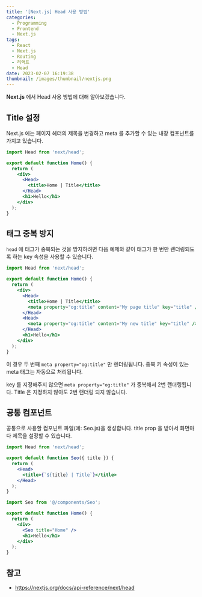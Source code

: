 ```yaml
---
title: '[Next.js] Head 사용 방법'
categories:
  - Programming
  - Frontend
  - Next.js
tags:
  - React
  - Next.js
  - Routing
  - 리액트
  - Head
date: 2023-02-07 16:19:38
thumbnail: /images/thumbnail/nextjs.png
---
```


**Next.js** 에서 Head 사용 방법에 대해 알아보겠습니다.

## Title 설정

Next.js 에는 페이지 헤더의 제목을 변경하고 meta 를 추가할 수 있는 내장 컴포넌트를 가지고 있습니다.

```jsx
import Head from 'next/head';

export default function Home() {
  return (
    <div>
      <Head>
        <title>Home | Title</title>
      </Head>
      <h1>Hello</h1>
    </div>
  );
}
```

## 태그 중복 방지

`head` 에 태그가 중복되는 것을 방지하려면 다음 예제와 같이 태그가 한 번만 렌더링되도록 하는 key 속성을 사용할 수 있습니다.

```jsx
import Head from 'next/head';

export default function Home() {
  return (
    <div>
      <Head>
        <title>Home | Title</title>
        <meta property="og:title" content="My page title" key="title" />
      </Head>
      <Head>
        <meta property="og:title" content="My new title" key="title" />
      </Head>
      <h1>Hello</h1>
    </div>
  );
}
```

이 경우 두 번째 `meta property="og:title"` 만 렌더링됩니다. 중복 키 속성이 있는 meta 태그는 자동으로 처리됩니다.

key 를 지정해주지 않으면 `meta property="og:title"` 가 중복해서 2번 랜더링됩니다. Title 은 지정하지 않아도 2번 랜더링 되지 않습니다.

## 공통 컴포넌트

공통으로 사용할 컴포넌트 파일(예: Seo.js)을 생성합니다. title prop 을 받아서 화면마다 제목을 설정할 수 있습니다.

```jsx
import Head from 'next/head';

export default function Seo({ title }) {
  return (
    <Head>
      <title>{`${title} | Title`}</title>
    </Head>
  );
}
```

```jsx
import Seo from '@/components/Seo';

export default function Home() {
  return (
    <div>
      <Seo title="Home" />
      <h1>Hello</h1>
    </div>
  );
}
```

## 참고

- https://nextjs.org/docs/api-reference/next/head
